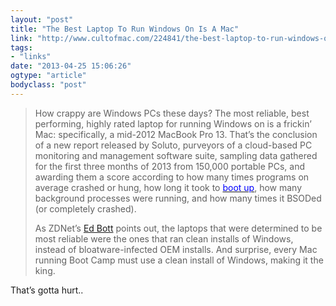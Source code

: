 ```yaml
---
layout: "post"
title: "The Best Laptop To Run Windows On Is A Mac"
link: "http://www.cultofmac.com/224841/the-best-laptop-to-run-windows-on-is-a-mac/"
tags: 
- "links"
date: "2013-04-25 15:06:26"
ogtype: "article"
bodyclass: "post"
---
```


> How crappy are Windows PCs these days? The most reliable, best performing, highly rated laptop for running Windows on is a frickin’ Mac: specifically, a mid-2012 MacBook Pro 13. That’s the conclusion of a new report released by Soluto, purveyors of a cloud-based PC monitoring and management software suite, sampling data gathered for the first three months of 2013 from 150,000 portable PCs, and awarding them a score according to how many times programs on average crashed or hung, how long it took to [<span style="color: blue;">boot up</span>](http://www.cultofmac.com/224841/the-best-laptop-to-run-windows-on-is-a-mac/#), how many background processes were running, and how many times it BSODed (or completely crashed).
> 
> As ZDNet’s [Ed Bott](http://www.zdnet.com/want-the-most-reliable-windows-pc-buy-a-mac-or-maybe-a-dell-7000014469/) points out, the laptops that were determined to be most reliable were the ones that ran clean installs of Windows, instead of bloatware-infected OEM installs. And surprise, every Mac running Boot Camp must use a clean install of Windows, making it the king.

That’s gotta hurt..